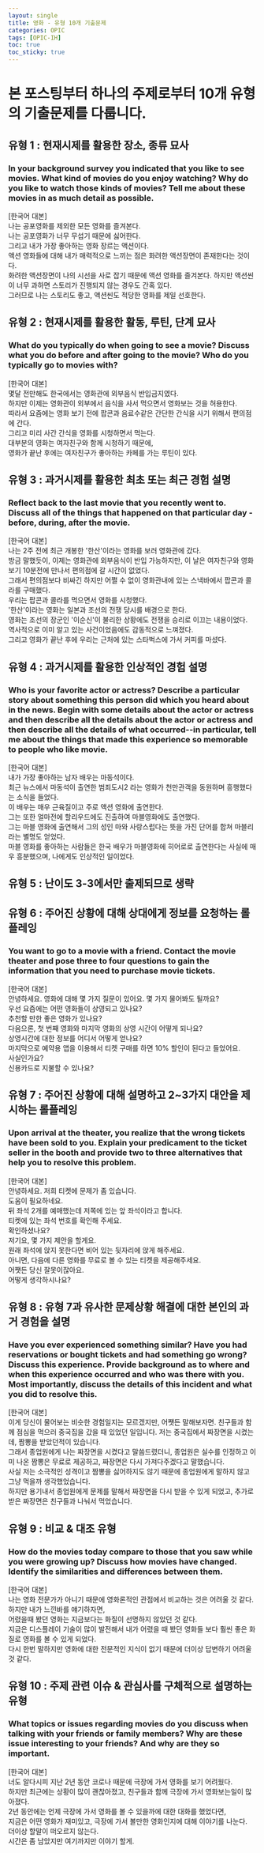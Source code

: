 ```yaml
---
layout: single
title: 영화 - 유형 10개 기출문제
categories: OPIC
tags: [OPIC-IH]
toc: true
toc_sticky: true
---
```

# 본 포스팅부터 하나의 주제로부터 10개 유형의 기출문제를 다룹니다.
## 유형 1 : 현재시제를 활용한 장소, 종류 묘사
### In your background survey you indicated that you like to see movies. What kind of movies do you enjoy watching? Why do you like to watch those kinds of movies? Tell me about these movies in as much detail as possible.
[한국어 대본]  
나는 공포영화를 제외한 모든 영화를 즐겨본다.  
나는 공포영화가 너무 무섭기 때문에 싫어한다.  
그리고 내가 가장 좋아하는 영화 장르는 액션이다.  
액션 영화들에 대해 내가 매력적으로 느끼는 점은 화려한 액션장면이 존재한다는 것이다.  
화려한 액션장면이 나의 시선을 사로 잡기 때문에 액션 영화를 즐겨본다. 
하지만 액션씬이 너무 과하면 스토리가 진행되지 않는 경우도 간혹 있다.  
그러므로 나는 스토리도 좋고, 액션씬도 적당한 영화를 제일 선호한다.

## 유형 2 : 현재시제를 활용한 활동, 루틴, 단계 묘사
### What do you typically do when going to see a movie? Discuss what you do before and after going to the movie? Who do you typically go to movies with?
[한국어 대본]  
몇달 전만해도 한국에서는 영화관에 외부음식 반입금지였다.  
하지만 이제는 영화관이 외부에서 음식을 사서 먹으면서 영화보는 것을 허용한다.  
따라서 요즘에는 영화 보기 전에 팝콘과 음료수같은 간단한 간식을 사기 위해서 편의점에 간다.  
그리고 미리 사간 간식을 영화를 시청하면서 먹는다.  
대부분의 영화는 여자친구와 함께 시청하기 때문에,  
영화가 끝난 후에는 여자친구가 좋아하는 카페를 가는 루틴이 있다.  

## 유형 3 : 과거시제를 활용한 최초 또는 최근 경험 설명
### Reflect back to the last movie that you recently went to. Discuss all of the things that happened on that particular day - before, during, after the movie.
[한국어 대본]  
나는 2주 전에 최근 개봉한 '한산'이라는 영화를 보러 영화관에 갔다.  
방금 말했듯이, 이제는 영화관에 외부음식이 반입 가능하지만, 이 날은 여자친구와 영화보기 10분전에 만나서 편의점에 갈 시간이 없었다.  
그래서 편의점보다 비싸긴 하지만 어쩔 수 없이 영화관내에 있는 스낵바에서 팝콘과 콜라를 구매했다.  
우리는 팝콘과 콜라를 먹으면서 영화를 시청했다.  
'한산'이라는 영화는 일본과 조선의 전쟁 당시를 배경으로 한다.  
영화는 조선의 장군인 '이순신'이 불리한 상황에도 전쟁을 승리로 이끄는 내용이었다.  
역사적으로 이미 알고 있는 사건이었음에도 감동적으로 느껴졌다.  
그리고 영화가 끝난 후에 우리는 근처에 있는 스타벅스에 가서 커피를 마셨다.  

## 유형 4 : 과거시제를 활용한 인상적인 경험 설명
### Who is your favorite actor or actress? Describe a particular story about something this person did which you heard about in the news. Begin with some details about the actor or actress and then describe all the details about the actor or actress and then describe all the details of what occurred--in particular, tell me about the things that made this experience so memorable to people who like movie.
[한국어 대본]  
내가 가장 좋아하는 남자 배우는 마동석이다.  
최근 뉴스에서 마동석이 출연한 범죄도시2 라는 영화가 천만관객을 동원하며 흥행했다는 소식을 들었다.  
이 배우는 매우 근육질이고 주로 액션 영화에 출연한다.  
그는 또한 얼마전에 할리우드에도 진출하여 마블영화에도 출연했다.  
그는 마블 영화에 출연해서 그의 성인 마와 사랑스럽다는 뜻을 가진 단어를 합쳐 마블리라는 별명도 얻었다.  
마블 영화를 좋아하는 사람들은 한국 배우가 마블영화에 히어로로 출연한다는 사실에 매우 흥분했으며, 나에게도 인상적인 일이었다.  

## 유형 5 : 난이도 3-3에서만 출제되므로 생략
## 유형 6 : 주어진 상황에 대해 상대에게 정보를 요청하는 롤플레잉
### You want to go to a movie with a friend. Contact the movie theater and pose three to four questions to gain the information that you need to purchase movie tickets.  
[한국어 대본]  
안녕하세요. 영화에 대해 몇 가지 질문이 있어요.
몇 가지 물어봐도 될까요?  
우선 요즘에는 어떤 영화들이 상영되고 있나요?  
추천할 만한 좋은 영화가 있나요?  
다음으론, 첫 번째 영화와 마지막 영화의 상영 시간이 어떻게 되나요?  
상영시간에 대한 정보를 어디서 어떻게 얻나요?  
마지막으로 예약용 앱을 이용해서 티켓 구매를 하면 10% 할인이 된다고 들었어요.  
사실인가요?  
신용카드로 지불할 수 있나요?  

## 유형 7 : 주어진 상황에 대해 설명하고 2~3가지 대안을 제시하는 롤플레잉
### Upon arrival at the theater, you realize that the wrong tickets have been sold to you. Explain your predicament to the ticket seller in the booth and provide two to three alternatives that help you to resolve this problem.  
[한국어 대본]  
안녕하세요. 저희 티켓에 문제가 좀 있습니다.  
도움이 필요하네요.  
뒤 좌석 2개를 예매했는데 저쪽에 있는 앞 좌석이라고 합니다.  
티켓에 있는 좌석 번호를 확인해 주세요.  
확인하셨나요?  
저기요, 몇 가지 제안을 할게요.  
원래 좌석에 앉지 못한다면 비어 있는 뒷자리에 앉게 해주세요.  
아니면, 다음에 다른 영화를 무료로 볼 수 있는 티켓을 제공해주세요.  
어쨋든 당신 잘못이잖아요.  
어떻게 생각하시나요?

## 유형 8 : 유형 7과 유사한 문제상황 해결에 대한 본인의 과거 경험을 설명
### Have you ever experienced something similar? Have you had reservations or bought tickets and had something go wrong? Discuss this experience. Provide background as to where and when this experience occurred and who was there with you. Most importantly, discuss the details of this incident and what you did to resolve this.
[한국어 대본]  
이게 당신이 물어보는 비슷한 경험일지는 모르겠지만, 어쨋든 말해보자면.
친구들과 함께 점심을 먹으러 중국집을 갔을 때 있었던 일입니다.
저는 중국집에서 짜장면을 시켰는데, 짬뽕을 받았던적이 있습니다.  
그래서 종업원에게 나는 짜장면을 시켰다고 말씀드렸더니, 종업원은 실수를 인정하고 이미 나온 짬뽕은 무료로 제공하고, 짜장면은 다시 가져다주겠다고 말했습니다.  
사실 저는 소극적인 성격이고 짬뽕을 싫어하지도 않기 때문에 종업원에게 말하지 않고 그냥 먹을까 생각했었습니다.  
하지만 용기내서 종업원에게 문제를 말해서 짜장면을 다시 받을 수 있게 되었고, 추가로 받은 짜장면은 친구들과 나눠서 먹었습니다.  

## 유형 9 : 비교 & 대조 유형
### How do the movies today compare to those that you saw while you were growing up? Discuss how movies have changed. Identify the similarities and differences between them.  
[한국어 대본]  
나는 영화 전문가가 아니기 때문에 영화론적인 관점에서 비교하는 것은 어려울 것 같다.  
하지만 내가 느낀바를 얘기하자면,  
어렸을때 봤던 영화는 지금보다는 화질이 선명하지 않았던 것 같다.  
지금은 디스플레이 기술이 많이 발전해서 내가 어렸을 때 봤던 영화들 보다 훨씬 좋은 화질로 영화를 볼 수 있게 되었다.  
다시 한번 말하지만 영화에 대한 전문적인 지식이 없기 때문에 더이상 답변하기 어려울 것 같다.  

## 유형 10 : 주제 관련 이슈 & 관심사를 구체적으로 설명하는 유형
### What topics or issues regarding movies do you discuss when talking with your friends or family members? Why are these issue interesting to your friends? And why are they so important.  
[한국어 대본]  
너도 알다시피 지난 2년 동안 코로나 때문에 극장에 가서 영화를 보기 어려웠다.  
하지만 최근에는 상황이 많이 괜찮아졌고, 친구들과 함께 극장에 가서 영화보는일이 많아졌다.  
2년 동안에는 언제 극장에 가서 영화를 볼 수 있을까에 대한 대화를 했었다면,  
지금은 어떤 영화가 재미있고, 극장에 가서 볼만한 영화인지에 대해 이야기를 나눈다.  
더이상 할말이 떠오르지 않는다.  
시간은 좀 남았지만 여기까지만 이야기 할게.  
